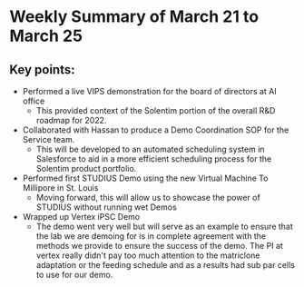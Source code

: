 # Weekly Summary of March 21 to March 25

## Key points:
- Performed a live VIPS demonstration for the board of directors at AI office
  - This provided context of the Solentim portion of the overall R&D roadmap for 2022.
- Collaborated with Hassan to produce a Demo Coordination SOP for the Service team.
  - This will be developed to an automated scheduling system in Salesforce to aid in a more efficient scheduling process for the Solentim product portfolio.
- Performed first STUDIUS Demo using the new Virtual Machine To Millipore in St. Louis
  - Moving forward, this will allow us to showcase the power of STUDIUS without running wet Demos
- Wrapped up Vertex iPSC Demo
  - The demo went very well but will serve as an example to ensure that the lab we are demoing for is in complete agreement with the methods we provide to ensure the success of the demo.  The PI at vertex really didn't pay too much attention to the matriclone adaptation or the feeding schedule and as a results had sub par cells to use for our demo.
